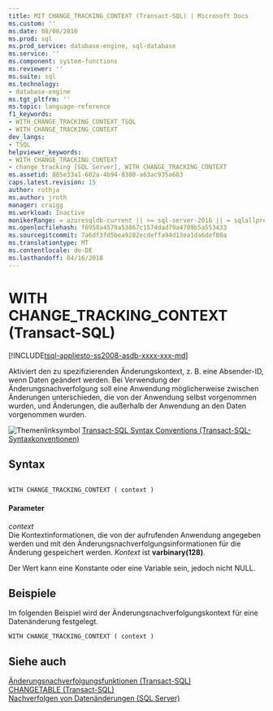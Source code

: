 ```yaml
---
title: MIT CHANGE_TRACKING_CONTEXT (Transact-SQL) | Microsoft Docs
ms.custom: ''
ms.date: 08/08/2016
ms.prod: sql
ms.prod_service: database-engine, sql-database
ms.service: ''
ms.component: system-functions
ms.reviewer: ''
ms.suite: sql
ms.technology:
- database-engine
ms.tgt_pltfrm: ''
ms.topic: language-reference
f1_keywords:
- WITH_CHANGE_TRACKING_CONTEXT_TSQL
- WITH CHANGE_TRACKING_CONTEXT
dev_langs:
- TSQL
helpviewer_keywords:
- WITH CHANGE_TRACKING_CONTEXT
- change tracking [SQL Server], WITH CHANGE_TRACKING_CONTEXT
ms.assetid: 885e33a1-602a-4b94-8380-a63ac935a683
caps.latest.revision: 15
author: rothja
ms.author: jroth
manager: craigg
ms.workload: Inactive
monikerRange: = azuresqldb-current || >= sql-server-2016 || = sqlallproducts-allversions
ms.openlocfilehash: f6958a4579a53867c1574dad79a4709b5a553433
ms.sourcegitcommit: 7a6df3fd5bea9282ecdeffa94d13ea1da6def80a
ms.translationtype: MT
ms.contentlocale: de-DE
ms.lasthandoff: 04/16/2018
---
```

# <a name="with-changetrackingcontext-transact-sql"></a>WITH CHANGE_TRACKING_CONTEXT (Transact-SQL)
[!INCLUDE[tsql-appliesto-ss2008-asdb-xxxx-xxx-md](../../includes/tsql-appliesto-ss2008-asdb-xxxx-xxx-md.md)]

  Aktiviert den zu spezifizierenden Änderungskontext, z. B. eine Absender-ID, wenn Daten geändert werden. Bei Verwendung der Änderungsnachverfolgung soll eine Anwendung möglicherweise zwischen Änderungen unterschieden, die von der Anwendung selbst vorgenommen wurden, und Änderungen, die außerhalb der Anwendung an den Daten vorgenommen wurden.  

 ![Themenlinksymbol](../../database-engine/configure-windows/media/topic-link.gif "Topic link icon") [Transact-SQL Syntax Conventions (Transact-SQL-Syntaxkonventionen)](../../t-sql/language-elements/transact-sql-syntax-conventions-transact-sql.md)  
  
## <a name="syntax"></a>Syntax  
  
```  
  
WITH CHANGE_TRACKING_CONTEXT ( context )  
```  
  
#### <a name="parameters"></a>Parameter  
 *context*  
 Die Kontextinformationen, die von der aufrufenden Anwendung angegeben werden und mit den Änderungsnachverfolgungsinformationen für die Änderung gespeichert werden. *Kontext* ist **varbinary(128)**.  
  
 Der Wert kann eine Konstante oder eine Variable sein, jedoch nicht NULL.  
  
## <a name="examples"></a>Beispiele  
 Im folgenden Beispiel wird der Änderungsnachverfolgungskontext für eine Datenänderung festgelegt.  
  
```  
WITH CHANGE_TRACKING_CONTEXT ( context )  
```  
  
## <a name="see-also"></a>Siehe auch  
 [Änderungsnachverfolgungsfunktionen &#40;Transact-SQL&#41;](../../relational-databases/system-functions/change-tracking-functions-transact-sql.md)   
 [CHANGETABLE &#40;Transact-SQL&#41;](../../relational-databases/system-functions/changetable-transact-sql.md)   
 [Nachverfolgen von Datenänderungen &#40;SQL Server&#41;](../../relational-databases/track-changes/track-data-changes-sql-server.md)  
  
  
